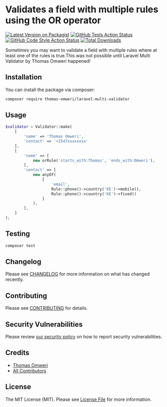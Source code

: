 # Validates a field with multiple rules using the OR operator

[![Latest Version on Packagist](https://img.shields.io/packagist/v/thomas-omweri/laravel-multi-validator.svg?style=flat-square)](https://packagist.org/packages/thomas-omweri/laravel-multi-validator)
[![GitHub Tests Action Status](https://img.shields.io/github/actions/workflow/status/thomas-omweri/laravel-multi-validator/run-tests.yml?branch=main&label=tests&style=flat-square)](https://github.com/thomas-omweri/laravel-multi-validator/actions?query=workflow%3Arun-tests+branch%3Amain)
[![GitHub Code Style Action Status](https://img.shields.io/github/actions/workflow/status/thomas-omweri/laravel-multi-validator/fix-php-code-style-issues.yml?branch=main&label=code%20style&style=flat-square)](https://github.com/thomas-omweri/laravel-multi-validator/actions?query=workflow%3A"Fix+PHP+code+style+issues"+branch%3Amain)
[![Total Downloads](https://img.shields.io/packagist/dt/thomas-omweri/laravel-multi-validator.svg?style=flat-square)](https://packagist.org/packages/thomas-omweri/laravel-multi-validator)

Sometimes you may want to validate a field with multiple rules where at least one of the rules is true.This was not possible until Laravel Multi Validator by Thomas Omweri happened!


## Installation

You can install the package via composer:

```bash
composer require thomas-omweri/laravel-multi-validator
```

## Usage

```php
$validator = Validator::make(
    [
        'name' => 'Thomas Omweri',
        'contact' => '+2547xxxxxxxx'
    ],
    [
        'name' => [
            new orRule('starts_with:Thomas', 'ends_with:Omweri'),
        ],
        'contact' => [
            new anyOf(
                [
                    'email',
                    Rule::phone()->country('KE')->mobile(),
                    Rule::phone()->country('KE')->fixed()
                ]
            ),
        ],
    ]
);
```

## Testing

```bash
composer test
```

## Changelog

Please see [CHANGELOG](CHANGELOG.md) for more information on what has changed recently.

## Contributing

Please see [CONTRIBUTING](CONTRIBUTING.md) for details.

## Security Vulnerabilities

Please review [our security policy](../../security/policy) on how to report security vulnerabilities.

## Credits

- [Thomas Omweri](https://github.com/thomasmokuaomweri2011)
- [All Contributors](../../contributors)

## License

The MIT License (MIT). Please see [License File](LICENSE.md) for more information.
